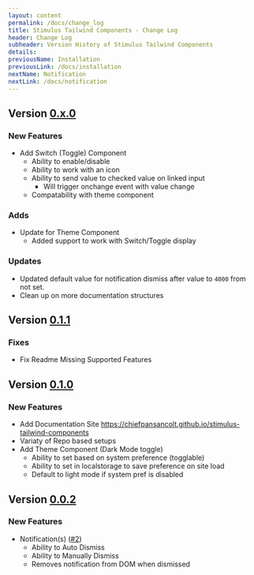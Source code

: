 ```yaml
---
layout: content
permalink: /docs/change_log
title: Stimulus Tailwind Components - Change Log
header: Change Log
subheader: Version History of Stimulus Tailwind Components
details:
previousName: Installation
previousLink: /docs/installation
nextName: Notification
nextLink: /docs/notification
---
```


## Version [0.x.0](https://github.com/chiefpansancolt/stimulus-tailwind-components/releases/tag/0.x.0)

### New Features

- Add Switch (Toggle) Component
  - Ability to enable/disable
  - Ability to work with an icon
  - Ability to send value to checked value on linked input
    - Will trigger onchange event with value change
  - Compatability with theme component

### Adds

- Update for Theme Component
  - Added support to work with Switch/Toggle display

### Updates

- Updated default value for notification dismiss after value to `4000` from not set.
- Clean up on more documentation structures

## Version [0.1.1](https://github.com/chiefpansancolt/stimulus-tailwind-components/releases/tag/0.1.1)

### Fixes

- Fix Readme Missing Supported Features

## Version [0.1.0](https://github.com/chiefpansancolt/stimulus-tailwind-components/releases/tag/0.1.0)

### New Features

- Add Documentation Site https://chiefpansancolt.github.io/stimulus-tailwind-components
- Variaty of Repo based setups
- Add Theme Component (Dark Mode toggle)
  - Ability to set based on system preference (togglable)
  - Ability to set in localstorage to save preference on site load
  - Default to light mode if system pref is disabled

## Version [0.0.2](https://github.com/chiefpansancolt/stimulus-tailwind-components/releases/tag/0.0.2)

### New Features

- Notification(s) ([#2](https://github.com/chiefpansancolt/stimulus-tailwind-components/issues/2))
  - Ability to Auto Dismiss
  - Ability to Manually Dismiss
  - Removes notification from DOM when dismissed
